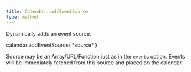 ```yaml
---
title: Calendar::addEventSource
type: method
---
```


Dynamically adds an event source.

<div class='spec' markdown='1'>
calendar.addEventSource( *source* )
</div>

Source may be an Array/URL/Function just as in the `events` option. Events will be immediately fetched from this source and placed on the calendar.

